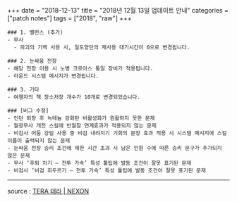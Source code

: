 +++
date = "2018-12-13"
title = "2018년 12월 13일 업데이트 안내"
categories = ["patch notes"]
tags = ["2018", "raw"]
+++

```
### 1. 밸런스 (추가)
- 무사
  - 파괴의 기백 사용 시, 일도양단의 재사용 대기시간이 0으로 변경됩니다.

### 2. 눈싸움 전장
- 해당 전장 이용 시 노병 크로아스 통일 장비가 적용됩니다.
- 라운드 시스템 메시지가 변경됩니다.

### 3. 기타
- 여행자의 책 장소저장 개수가 10개로 변경되었습니다.

### [버그 수정]
- 인던 퇴장 후 녹테늄 강화탄 비활성화가 원활하지 못한 문제
- 월광무사 개전 스킬에 반월참 연계효과가 적용되지 않는 문제
- 비검사 어둠 강림 사용 중 비검 내려치기 기회의 문장 효과 적용 시 시스템 메시지에 스킬 이름이 출력되지 않는 문제
- 눈싸움 전장 승리 조건에 제한 시간 초과 시 남은 인원 수에 따른 승리 문구가 추가되지 않은 문제
- 무사 ‘후퇴 차기 – 전투 가속’ 특성 툴팁에 발동 조건이 잘못 표기된 문제
- 비검사 ‘비검 휘두르기 – 전투 가속’ 특성 툴팁에 발동 조건이 잘못 표기된 문제
```

----

source : [TERA 테라 | NEXON](http://tera.nexon.com/news/update/view.aspx?n4articlesn=369)
